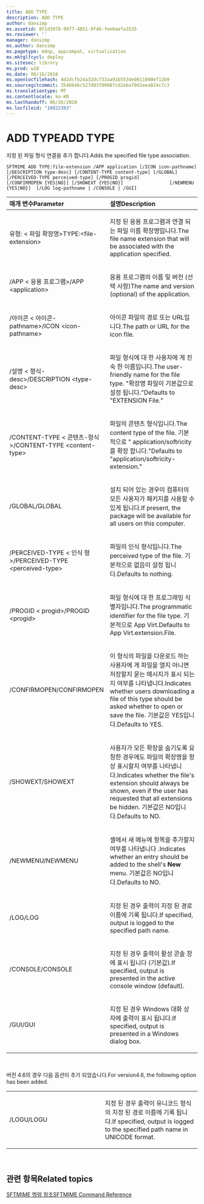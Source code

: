 ```yaml
---
title: ADD TYPE
description: ADD TYPE
author: dansimp
ms.assetid: 8f1d3978-9977-4851-9f46-fee6aefa3535
ms.reviewer: ''
manager: dansimp
ms.author: dansimp
ms.pagetype: mdop, appcompat, virtualization
ms.mktglfcycl: deploy
ms.sitesec: library
ms.prod: w10
ms.date: 06/16/2016
ms.openlocfilehash: 4d2dcfb24a32dc733aa91b5534e0011090ef12b9
ms.sourcegitcommit: 354664bc527d93f80687cd2eba70d1eea024c7c3
ms.translationtype: MT
ms.contentlocale: ko-KR
ms.lasthandoff: 06/26/2020
ms.locfileid: "10822383"
---
```

# <span data-ttu-id="75145-103">ADD TYPE</span><span class="sxs-lookup"><span data-stu-id="75145-103">ADD TYPE</span></span>


<span data-ttu-id="75145-104">지정 된 파일 형식 연결을 추가 합니다.</span><span class="sxs-lookup"><span data-stu-id="75145-104">Adds the specified file type association.</span></span>

`SFTMIME ADD TYPE:file-extension /APP application [/ICON icon-pathname]                 [/DESCRIPTION type-desc] [/CONTENT-TYPE content-type] [/GLOBAL]                 [/PERCEIVED-TYPE perceived-type] [/PROGID progid]                 [/CONFIRMOPEN {YES|NO}] [/SHOWEXT {YES|NO}]                 [/NEWMENU {YES|NO}]  [/LOG log-pathname | /CONSOLE | /GUI]`

<table>
<colgroup>
<col width="50%" />
<col width="50%" />
</colgroup>
<thead>
<tr class="header">
<th align="left"><span data-ttu-id="75145-105">매개 변수</span><span class="sxs-lookup"><span data-stu-id="75145-105">Parameter</span></span></th>
<th align="left"><span data-ttu-id="75145-106">설명</span><span class="sxs-lookup"><span data-stu-id="75145-106">Description</span></span></th>
</tr>
</thead>
<tbody>
<tr class="odd">
<td align="left"><p><span data-ttu-id="75145-107">유형: &lt; 파일 확장명&gt;</span><span class="sxs-lookup"><span data-stu-id="75145-107">TYPE:&lt;file-extension&gt;</span></span></p></td>
<td align="left"><p><span data-ttu-id="75145-108">지정 된 응용 프로그램과 연결 되는 파일 이름 확장명입니다.</span><span class="sxs-lookup"><span data-stu-id="75145-108">The file name extension that will be associated with the application specified.</span></span></p></td>
</tr>
<tr class="even">
<td align="left"><p><span data-ttu-id="75145-109">/APP &lt; 응용 프로그램&gt;</span><span class="sxs-lookup"><span data-stu-id="75145-109">/APP &lt;application&gt;</span></span></p></td>
<td align="left"><p><span data-ttu-id="75145-110">응용 프로그램의 이름 및 버전 (선택 사항)</span><span class="sxs-lookup"><span data-stu-id="75145-110">The name and version (optional) of the application.</span></span></p></td>
</tr>
<tr class="odd">
<td align="left"><p><span data-ttu-id="75145-111">/아이콘 &lt; 아이콘-pathname&gt;</span><span class="sxs-lookup"><span data-stu-id="75145-111">/ICON &lt;icon-pathname&gt;</span></span></p></td>
<td align="left"><p><span data-ttu-id="75145-112">아이콘 파일의 경로 또는 URL입니다.</span><span class="sxs-lookup"><span data-stu-id="75145-112">The path or URL for the icon file.</span></span></p></td>
</tr>
<tr class="even">
<td align="left"><p><span data-ttu-id="75145-113">/설명 &lt; 형식-desc&gt;</span><span class="sxs-lookup"><span data-stu-id="75145-113">/DESCRIPTION &lt;type-desc&gt;</span></span></p></td>
<td align="left"><p><span data-ttu-id="75145-114">파일 형식에 대 한 사용자에 게 친숙 한 이름입니다.</span><span class="sxs-lookup"><span data-stu-id="75145-114">The user-friendly name for the file type.</span></span> <span data-ttu-id="75145-115">&quot;확장명 파일이 기본값으로 설정 됩니다.&quot;</span><span class="sxs-lookup"><span data-stu-id="75145-115">Defaults to &quot;EXTENSION File.&quot;</span></span></p></td>
</tr>
<tr class="odd">
<td align="left"><p><span data-ttu-id="75145-116">/CONTENT-TYPE &lt; 콘텐츠-형식&gt;</span><span class="sxs-lookup"><span data-stu-id="75145-116">/CONTENT-TYPE &lt;content-type&gt;</span></span></p></td>
<td align="left"><p><span data-ttu-id="75145-117">파일의 콘텐츠 형식입니다.</span><span class="sxs-lookup"><span data-stu-id="75145-117">The content type of the file.</span></span> <span data-ttu-id="75145-118">기본적으로 &quot; application/softricity를 확장 합니다.&quot;</span><span class="sxs-lookup"><span data-stu-id="75145-118">Defaults to &quot;application/softricity-extension.&quot;</span></span></p></td>
</tr>
<tr class="even">
<td align="left"><p><span data-ttu-id="75145-119">/GLOBAL</span><span class="sxs-lookup"><span data-stu-id="75145-119">/GLOBAL</span></span></p></td>
<td align="left"><p><span data-ttu-id="75145-120">설치 되어 있는 경우이 컴퓨터의 모든 사용자가 패키지를 사용할 수 있게 됩니다.</span><span class="sxs-lookup"><span data-stu-id="75145-120">If present, the package will be available for all users on this computer.</span></span></p></td>
</tr>
<tr class="odd">
<td align="left"><p><span data-ttu-id="75145-121">/PERCEIVED-TYPE &lt; 인식 형&gt;</span><span class="sxs-lookup"><span data-stu-id="75145-121">/PERCEIVED-TYPE &lt;perceived-type&gt;</span></span></p></td>
<td align="left"><p><span data-ttu-id="75145-122">파일의 인식 형식입니다.</span><span class="sxs-lookup"><span data-stu-id="75145-122">The perceived type of the file.</span></span> <span data-ttu-id="75145-123">기본적으로 없음이 설정 됩니다.</span><span class="sxs-lookup"><span data-stu-id="75145-123">Defaults to nothing.</span></span></p></td>
</tr>
<tr class="even">
<td align="left"><p><span data-ttu-id="75145-124">/PROGID &lt; progid&gt;</span><span class="sxs-lookup"><span data-stu-id="75145-124">/PROGID &lt;progid&gt;</span></span></p></td>
<td align="left"><p><span data-ttu-id="75145-125">파일 형식에 대 한 프로그래밍 식별자입니다.</span><span class="sxs-lookup"><span data-stu-id="75145-125">The programmatic identifier for the file type.</span></span> <span data-ttu-id="75145-126">기본적으로 App Virt.</span><span class="sxs-lookup"><span data-stu-id="75145-126">Defaults to App Virt.extension.File.</span></span></p></td>
</tr>
<tr class="odd">
<td align="left"><p><span data-ttu-id="75145-127">/CONFIRMOPEN</span><span class="sxs-lookup"><span data-stu-id="75145-127">/CONFIRMOPEN</span></span></p></td>
<td align="left"><p><span data-ttu-id="75145-128">이 형식의 파일을 다운로드 하는 사용자에 게 파일을 열지 아니면 저장할지 묻는 메시지가 표시 되는지 여부를 나타냅니다.</span><span class="sxs-lookup"><span data-stu-id="75145-128">Indicates whether users downloading a file of this type should be asked whether to open or save the file.</span></span> <span data-ttu-id="75145-129">기본값은 YES입니다.</span><span class="sxs-lookup"><span data-stu-id="75145-129">Defaults to YES.</span></span></p></td>
</tr>
<tr class="even">
<td align="left"><p><span data-ttu-id="75145-130">/SHOWEXT</span><span class="sxs-lookup"><span data-stu-id="75145-130">/SHOWEXT</span></span></p></td>
<td align="left"><p><span data-ttu-id="75145-131">사용자가 모든 확장을 숨기도록 요청한 경우에도 파일의 확장명을 항상 표시할지 여부를 나타냅니다.</span><span class="sxs-lookup"><span data-stu-id="75145-131">Indicates whether the file's extension should always be shown, even if the user has requested that all extensions be hidden.</span></span> <span data-ttu-id="75145-132">기본값은 NO입니다.</span><span class="sxs-lookup"><span data-stu-id="75145-132">Defaults to NO.</span></span></p></td>
</tr>
<tr class="odd">
<td align="left"><p><span data-ttu-id="75145-133">/NEWMENU</span><span class="sxs-lookup"><span data-stu-id="75145-133">/NEWMENU</span></span></p></td>
<td align="left"><p><span data-ttu-id="75145-134">셸에서 새 메뉴에 항목을 추가할지 여부를 나타냅니다 <strong> </strong> .</span><span class="sxs-lookup"><span data-stu-id="75145-134">Indicates whether an entry should be added to the shell's <strong>New</strong> menu.</span></span> <span data-ttu-id="75145-135">기본값은 NO입니다.</span><span class="sxs-lookup"><span data-stu-id="75145-135">Defaults to NO.</span></span></p></td>
</tr>
<tr class="even">
<td align="left"><p><span data-ttu-id="75145-136">/LOG</span><span class="sxs-lookup"><span data-stu-id="75145-136">/LOG</span></span></p></td>
<td align="left"><p><span data-ttu-id="75145-137">지정 된 경우 출력이 지정 된 경로 이름에 기록 됩니다.</span><span class="sxs-lookup"><span data-stu-id="75145-137">If specified, output is logged to the specified path name.</span></span></p></td>
</tr>
<tr class="odd">
<td align="left"><p><span data-ttu-id="75145-138">/CONSOLE</span><span class="sxs-lookup"><span data-stu-id="75145-138">/CONSOLE</span></span></p></td>
<td align="left"><p><span data-ttu-id="75145-139">지정 된 경우 출력이 활성 콘솔 창에 표시 됩니다 (기본값).</span><span class="sxs-lookup"><span data-stu-id="75145-139">If specified, output is presented in the active console window (default).</span></span></p></td>
</tr>
<tr class="even">
<td align="left"><p><span data-ttu-id="75145-140">/GUI</span><span class="sxs-lookup"><span data-stu-id="75145-140">/GUI</span></span></p></td>
<td align="left"><p><span data-ttu-id="75145-141">지정 된 경우 Windows 대화 상자에 출력이 표시 됩니다.</span><span class="sxs-lookup"><span data-stu-id="75145-141">If specified, output is presented in a Windows dialog box.</span></span></p></td>
</tr>
</tbody>
</table>

 

<span data-ttu-id="75145-142">버전 4.6의 경우 다음 옵션이 추가 되었습니다.</span><span class="sxs-lookup"><span data-stu-id="75145-142">For version4.6, the following option has been added.</span></span>

<table>
<colgroup>
<col width="50%" />
<col width="50%" />
</colgroup>
<tbody>
<tr class="odd">
<td align="left"><p><span data-ttu-id="75145-143">/LOGU</span><span class="sxs-lookup"><span data-stu-id="75145-143">/LOGU</span></span></p></td>
<td align="left"><p><span data-ttu-id="75145-144">지정 된 경우 출력이 유니코드 형식의 지정 된 경로 이름에 기록 됩니다.</span><span class="sxs-lookup"><span data-stu-id="75145-144">If specified, output is logged to the specified path name in UNICODE format.</span></span></p></td>
</tr>
</tbody>
</table>

 

## <span data-ttu-id="75145-145">관련 항목</span><span class="sxs-lookup"><span data-stu-id="75145-145">Related topics</span></span>


[<span data-ttu-id="75145-146">SFTMIME 명령 참조</span><span class="sxs-lookup"><span data-stu-id="75145-146">SFTMIME Command Reference</span></span>](sftmime--command-reference.md)

 

 





